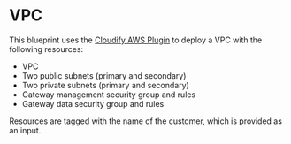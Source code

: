 # VPC

This blueprint uses the [Cloudify AWS Plugin](https://docs.cloudify.co/latest/working_with/official_plugins/infrastructure/aws/) to deploy a VPC with the following resources:

* VPC
* Two public subnets (primary and secondary)
* Two private subnets (primary and secondary)
* Gateway management security group and rules
* Gateway data security group and rules

Resources are tagged with the name of the customer, which is provided as an input.
